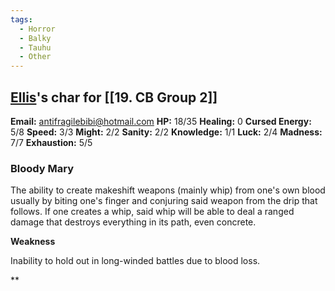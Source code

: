 ```yaml
---
tags:
  - Horror
  - Balky
  - Tauhu
  - Other
---
```

## [Ellis](Ellis.md)'s char for [[19. CB Group 2]]

**Email:** antifragilebibi@hotmail.com
**HP:** 18/35
**Healing:** 0
**Cursed Energy:** 5/8
**Speed:** 3/3
**Might:** 2/2
**Sanity:** 2/2
**Knowledge:** 1/1
**Luck:** 2/4
**Madness:** 7/7
**Exhaustion:** 5/5

### **Bloody Mary** 

The ability to create makeshift weapons (mainly whip) from one's own blood usually by biting one's finger and conjuring said weapon from the drip that follows. If one creates a whip, said whip will be able to deal a ranged damage that destroys everything in its path, even concrete. 

**Weakness**

Inability to hold out in long-winded battles due to blood loss.











**